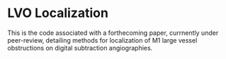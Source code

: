 # LVO Localization

This is the code associated with a forthecoming paper, currnently under peer-review, detailing methods for localization of M1 large vessel obstructions on digital subtraction angiographies. 



